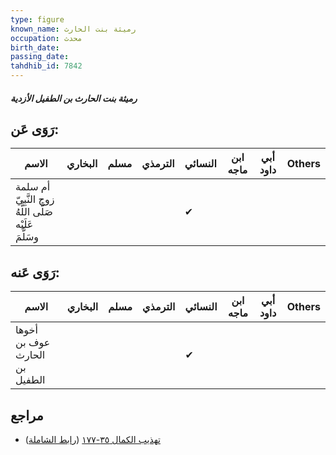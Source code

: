 ```yaml
---
type: figure
known_name: رميثة بنت الحارث
occupation: محدث
birth_date:
passing_date:
tahdhib_id: 7842
---
```

##### رميثة بنت الحارث بن الطفيل الأزدية

## رَوَى عَن:
| الاسم                                                 | البخاري | مسلم | الترمذي | النسائي | ابن ماجه | أبي داود | Others |
| ----------------------------------------------------- | ------- | ---- | ------- | ------- | -------- | -------- | ------ |
| أم سلمة زوج النَّبِيّ صَلَّى اللَّهُ عَلَيْه وسَلَّمَ |         |      |         | ✔       |          |          |        |
## رَوَى عَنه:
| الاسم                         | البخاري | مسلم | الترمذي | النسائي | ابن ماجه | أبي داود | Others |
| ----------------------------- | ------- | ---- | ------- | ------- | -------- | -------- | ------ |
| أخوها عوف بن الحارث بن الطفيل |         |      |         | ✔       |          |          |        |
## مراجع
- [تهذيب الكمال ٣٥-١٧٧](obsidian://open?vault=Tahdhib-al-Kamal&file=Figures/٧٨٤٢-رميثة%20بنت%20الحارث%20بن%20الطفيل%20الأزدية) ([رابط الشاملة](https://shamela.ws/book/3722/18776))